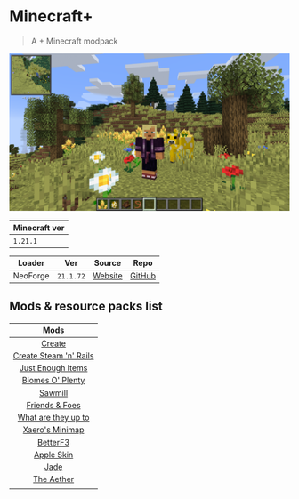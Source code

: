 # Minecraft+
> A + Minecraft modpack

![thumbnail](assets/thumbnail.png)

| Minecraft ver |
| ------------- |
| `1.21.1`      |

| Loader   | Ver       | Source                                                       | Repo                                            |
| -------- | --------- | ------------------------------------------------------------ | ----------------------------------------------- |
| NeoForge | `21.1.72` | [Website](https://projects.neoforged.net/neoforged/neoforge) | [GitHub](https://github.com/neoforged/neoforge) |

## Mods & resource packs list

|                              Mods                              |
| :------------------------------------------------------------: |
|                    [Create](docs/Create.md)                    |
| [Create Steam 'n' Rails](docs/Create%20Steam%20'n'%20Rails.md) |
|       [Just Enough Items](docs/Just%20Enough%20Items.md)       |
|        [Biomes O' Plenty](docs/Biomes%20O'%20Plenty.md)        |
|                   [Sawmill](docs/Sawmill.md)                   |
|          [Friends & Foes](docs/Friends%20&%20Foes.md)          |
|   [What are they up to](docs/What%20are%20they%20up%20to.md)   |
|          [Xaero's Minimap](docs/Xaero's%20Minimap.md)          |
|                  [BetterF3](docs/BetterF3.md)                  |
|               [Apple Skin](docs/Apple%20Skin.md)               |
|                      [Jade](docs/Jade.md)                      |
|               [The Aether](docs/The%20Aether.md)               |
|                                                                |

